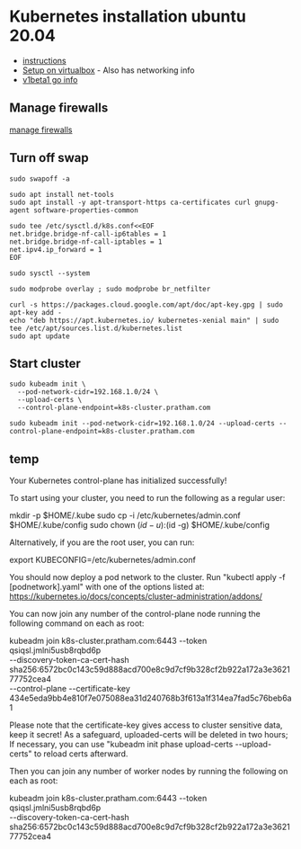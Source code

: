 # Kubernetes installation ubuntu 20.04

- [instructions](https://computingforgeeks.com/deploy-kubernetes-cluster-on-ubuntu-with-kubeadm/)
- [Setup on virtualbox](https://www.itwonderlab.com/en/ansible-kubernetes-vagrant-tutorial/) - Also has networking info
- [v1beta1 go info](https://pkg.go.dev/k8s.io/kubernetes/cmd/kubeadm/app/apis/kubeadm/v1beta1)

## Manage firewalls
[manage firewalls](https://help.replicated.com/community/t/managing-firewalls-with-ufw-on-kubernetes/230)  
## Turn off swap

```
sudo swapoff -a
```

```
sudo apt install net-tools
sudo apt install -y apt-transport-https ca-certificates curl gnupg-agent software-properties-common
```
```
sudo tee /etc/sysctl.d/k8s.conf<<EOF
net.bridge.bridge-nf-call-ip6tables = 1
net.bridge.bridge-nf-call-iptables = 1
net.ipv4.ip_forward = 1
EOF
```
```
sudo sysctl --system
```
```
sudo modprobe overlay ; sudo modprobe br_netfilter
```

```
curl -s https://packages.cloud.google.com/apt/doc/apt-key.gpg | sudo apt-key add -
echo "deb https://apt.kubernetes.io/ kubernetes-xenial main" | sudo tee /etc/apt/sources.list.d/kubernetes.list
sudo apt update
```
## Start cluster
```
sudo kubeadm init \
  --pod-network-cidr=192.168.1.0/24 \
  --upload-certs \
  --control-plane-endpoint=k8s-cluster.pratham.com
```

```
sudo kubeadm init --pod-network-cidr=192.168.1.0/24 --upload-certs --control-plane-endpoint=k8s-cluster.pratham.com
```

## temp

Your Kubernetes control-plane has initialized successfully!

To start using your cluster, you need to run the following as a regular user:

  mkdir -p $HOME/.kube
  sudo cp -i /etc/kubernetes/admin.conf $HOME/.kube/config
  sudo chown $(id -u):$(id -g) $HOME/.kube/config

Alternatively, if you are the root user, you can run:

  export KUBECONFIG=/etc/kubernetes/admin.conf

You should now deploy a pod network to the cluster.
Run "kubectl apply -f [podnetwork].yaml" with one of the options listed at:
  https://kubernetes.io/docs/concepts/cluster-administration/addons/

You can now join any number of the control-plane node running the following command on each as root:

  kubeadm join k8s-cluster.pratham.com:6443 --token qsiqsl.jmlni5usb8rqbd6p \
	--discovery-token-ca-cert-hash sha256:6572bc0c143c59d888acd700e8c9d7cf9b328cf2b922a172a3e362177752cea4 \
	--control-plane --certificate-key 434e5eda9bb4e810f7e075088ea31d240768b3f613a1f314ea7fad5c76beb6a1

Please note that the certificate-key gives access to cluster sensitive data, keep it secret!
As a safeguard, uploaded-certs will be deleted in two hours; If necessary, you can use
"kubeadm init phase upload-certs --upload-certs" to reload certs afterward.

Then you can join any number of worker nodes by running the following on each as root:

kubeadm join k8s-cluster.pratham.com:6443 --token qsiqsl.jmlni5usb8rqbd6p \
	--discovery-token-ca-cert-hash sha256:6572bc0c143c59d888acd700e8c9d7cf9b328cf2b922a172a3e362177752cea4 
